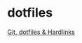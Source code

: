 # dotfiles

[Git, dotfiles & Hardlinks](https://codingkilledthecat.wordpress.com/2012/08/08/git-dotfiles-and-hardlinks/)

